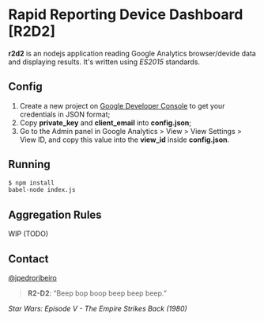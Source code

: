 # Rapid Reporting Device Dashboard [R2D2]

**r2d2** is an nodejs application reading Google Analytics browser/devide data and displaying results. It's written using _ES2015_ standards.

## Config
1. Create a new project on [Google Developer Console] to get your credentials in JSON format; 
2. Copy **private_key** and **client_email** into **config.json**;
3. Go to the Admin panel in Google Analytics > View > View Settings > View ID, and copy this value into the **view_id** inside **config.json**.

## Running
```sh
$ npm install
babel-node index.js
```

## Aggregation Rules
WIP (TODO)
## Contact
[@jpedroribeiro]

> **R2-D2**: “Beep bop boop beep beep beep.”

_Star Wars: Episode V - The Empire Strikes Back (1980)_

[Google Developer Console]: <https://console.developers.google.com/>
[@jpedroribeiro]: <http://www.twitter.com/jpedroribeiro>